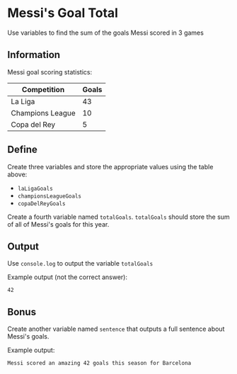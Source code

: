 # Messi's Goal Total

Use variables to find the sum of the goals Messi scored in 3 games

## Information

Messi goal scoring statistics:

Competition | Goals
-----|------
La Liga | 43
Champions League | 10
Copa del Rey | 5

## Define

Create three variables and store the appropriate values using the table above:

  - `laLigaGoals`  
  - `championsLeagueGoals`
  - `copaDelReyGoals`

Create a fourth variable named `totalGoals`. `totalGoals` should store the sum of all
of Messi's goals for this year.

## Output

Use `console.log` to output the variable `totalGoals`

Example output (not the correct answer):

```
42
```

## Bonus

Create another variable named `sentence` that outputs a full sentence about Messi's goals.

Example output:
```
Messi scored an amazing 42 goals this season for Barcelona
```

